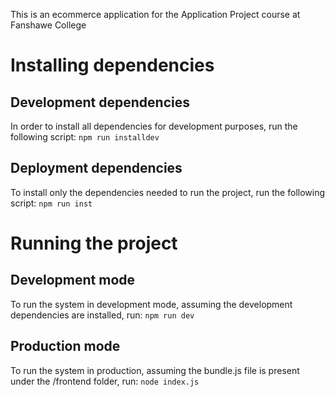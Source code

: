 This is an ecommerce application for the Application Project course at Fanshawe College

# Installing dependencies

## Development dependencies
In order to install all dependencies for development purposes, run the following script:
`npm run installdev`

## Deployment dependencies
To install only the dependencies needed to run the project, run the following script:
`npm run inst`

# Running the project

## Development mode
To run the system in development mode, assuming the development dependencies are installed, run:
`npm run dev`

## Production mode
To run the system in production, assuming the bundle.js file is present under the /frontend folder, run:
`node index.js`
